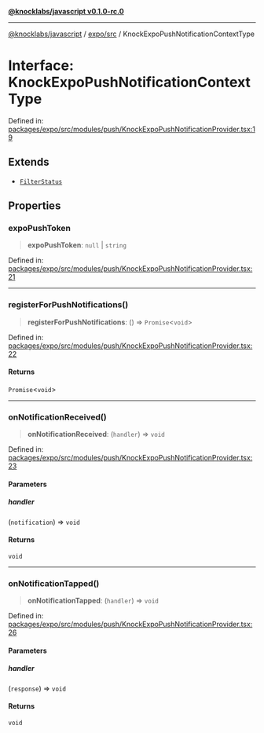 [**@knocklabs/javascript v0.1.0-rc.0**](../../../README.md)

***

[@knocklabs/javascript](../../../modules.md) / [expo/src](../README.md) / KnockExpoPushNotificationContextType

# Interface: KnockExpoPushNotificationContextType

Defined in: [packages/expo/src/modules/push/KnockExpoPushNotificationProvider.tsx:19](https://github.com/knocklabs/javascript/blob/main/packages/expo/src/modules/push/KnockExpoPushNotificationProvider.tsx#L19)

## Extends

- [`FilterStatus`](../../../react/src/variables/FilterStatus.md)

## Properties

### expoPushToken

> **expoPushToken**: `null` \| `string`

Defined in: [packages/expo/src/modules/push/KnockExpoPushNotificationProvider.tsx:21](https://github.com/knocklabs/javascript/blob/main/packages/expo/src/modules/push/KnockExpoPushNotificationProvider.tsx#L21)

***

### registerForPushNotifications()

> **registerForPushNotifications**: () => `Promise`\<`void`\>

Defined in: [packages/expo/src/modules/push/KnockExpoPushNotificationProvider.tsx:22](https://github.com/knocklabs/javascript/blob/main/packages/expo/src/modules/push/KnockExpoPushNotificationProvider.tsx#L22)

#### Returns

`Promise`\<`void`\>

***

### onNotificationReceived()

> **onNotificationReceived**: (`handler`) => `void`

Defined in: [packages/expo/src/modules/push/KnockExpoPushNotificationProvider.tsx:23](https://github.com/knocklabs/javascript/blob/main/packages/expo/src/modules/push/KnockExpoPushNotificationProvider.tsx#L23)

#### Parameters

##### handler

(`notification`) => `void`

#### Returns

`void`

***

### onNotificationTapped()

> **onNotificationTapped**: (`handler`) => `void`

Defined in: [packages/expo/src/modules/push/KnockExpoPushNotificationProvider.tsx:26](https://github.com/knocklabs/javascript/blob/main/packages/expo/src/modules/push/KnockExpoPushNotificationProvider.tsx#L26)

#### Parameters

##### handler

(`response`) => `void`

#### Returns

`void`
